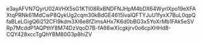 e3ayAFVN7QyrU02AVHX5sG1KTI08RxBNDFNJHpM4bDX64WyrlXpo19eXFAXtqPRNk61MdCwP8QykUg2cqm30kBdGE4615lvalQFTYJuU1fyxX7BuL0qpQfaBLeLGigQ6i212CFl9kdm3Xl6e8fZImsAHx7K6d0bBG3x5YoXrMb1FAk5eSVRp7McddP1AQPthY8M74DzVqoD7B-fA66wXIcgkjrv0o6cpXHHd8-CQY428xccTgQhYBM80G3p8hiZV